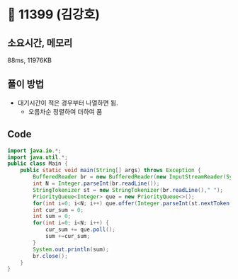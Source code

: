 # 📘 11399 (김강호)

## 소요시간, 메모리

88ms, 11976KB

## 풀이 방법

- 대기시간이 적은 경우부터 나열하면 됨.
  - 오름차순 정렬하여 더하여 품

## Code

```Java
import java.io.*;
import java.util.*;
public class Main {
    public static void main(String[] args) throws Exception {
        BufferedReader br = new BufferedReader(new InputStreamReader(System.in));
        int N = Integer.parseInt(br.readLine());
        StringTokenizer st = new StringTokenizer(br.readLine()," ");
        PriorityQueue<Integer> que = new PriorityQueue<>();
        for(int i=0; i<N; i++) que.offer(Integer.parseInt(st.nextToken()));
        int cur_sum = 0;
        int sum = 0;
        for(int i=0; i<N; i++) {
            cur_sum += que.poll();
            sum +=cur_sum;
        }
        System.out.println(sum);
        br.close();
    }
}
```
